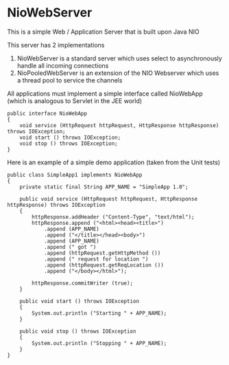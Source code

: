 # NioWebServer

This is a simple Web / Application Server that is built upon Java NIO

This server has 2 implementations

1. NioWebServer is a standard server which uses select to asynchronously handle all incoming connections
2. NioPooledWebServer is an extension of the NIO Webserver which uses a thread pool to service the channels

All applications must implement a simple interface called NioWebApp (which is analogous to Servlet in the JEE world)
```
public interface NioWebApp
{
    void service (HttpRequest httpRequest, HttpResponse httpResponse) throws IOException;
    void start () throws IOException;
    void stop () throws IOException;
}
```

Here is an example of a simple demo application (taken from the Unit tests)
```
public class SimpleApp1 implements NioWebApp
{
    private static final String APP_NAME = "SimpleApp 1.0";

    public void service (HttpRequest httpRequest, HttpResponse httpResponse) throws IOException
    {
        httpResponse.addHeader ("Content-Type", "text/html");
        httpResponse.append ("<html><head><title>")
            .append (APP_NAME)
            .append ("</title></head><body>")
            .append (APP_NAME)
            .append (" got ")
            .append (httpRequest.getHttpMethod ())
            .append (" request for location ")
            .append (httpRequest.getReqLocation ())
            .append ("</body></html>");

        httpResponse.commitWriter (true);
    }

    public void start () throws IOException
    {
        System.out.println ("Starting " + APP_NAME);
    }

    public void stop () throws IOException
    {
        System.out.println ("Stopping " + APP_NAME);
    }
}
```
